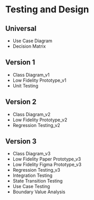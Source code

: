 # Testing and Design

## Universal 
- Use Case Diagram
- Decision Matrix

## Version 1
- Class Diagram_v1
- Low Fidelity Prototype_v1
- Unit Testing

## Version 2
- Class Diagram_v2
- Low Fidelity Prototype_v2
- Regression Testing_v2

## Version 3
- Class Diagram_v3
- Low Fidelity Paper Prototype_v3
- Low Fidelity Figma Prototype_v3
- Regression Testing_v3
- Integration Testing
- State Transition Testing
- Use Case Testing
- Boundary Value Analysis 
